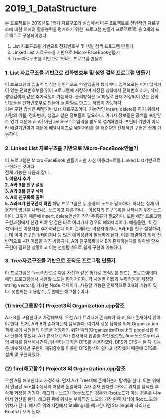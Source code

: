# 2019_1_DataStructure
본 프로젝트는 2019년도 1학기 자료구조와 실습에서 다룬 프로젝트로 전반적인 자료구조에 대한 이해와 활용능력을 평가하기 위한 ‘프로그램 만들기 프로젝트’로 총 3개의 프로젝트로 구성되어있다.  
1.	List 자료구조를 기반으로 전화번호부 및 생일 검색 프로그램 만들기  
2.	Linked List 자료구조를 기반으로 Micro-FaceBook만들기  
3.	Tree자료구조를 기반으로 조직도 프로그램 만들기  

### 1. List 자료구조를 기반으로 전화번호부 및 생일 검색 프로그램 만들기
이 프로그램의 입출력 방식은 전반적으로 파일입출력 형식이다. 입력으로는 이미 입력되어 있는 전화번호부를 읽어 프로그램에 저장하며 저장된 상태에서 전화번호 추가, 삭제, 생일검색과 같은 추가작업이 가능하다. 출력방식은 txt파일로 현재 저장되어 있는 전화번호들을 전화번호부로 만들어 txt파일로 만드는 작업이 가능하다.  
기본 구현 방식은 배열기반 List 자료구조이다. 기본적인 insert, delete를 하기 위해서 사람의 이름, 전화번호, 생일과 같은 정보들이 필요하다. 여기서 정보들은 공백을 포함할 수 있기 때문에 cin이 아닌 getline으로 입력을 받도록 설계하였다. 포인터 기반이 아니라 배열기반이기 때문에 배열사이즈로 예외처리를 잘 해준다면 전체적인 구현은 쉽게 가능하다.  

### 2. Linked List 자료구조를 기반으로 Micro-FaceBook만들기
이 프로그램은 Micro-FaceBook 만들기지만 사실 이중리스트를 Linked List기반으로 구현하는 것이다.  
전체 기능은 다음과 같다.  
<b>1.	이용자 추가  
2.	A와 B를 친구 설정  
3.	A와 B를 친구 삭제  
4.	A의 친구목록 출력  
5.	A와 B가 친구인지 확인    </b>
해당 프로그램은 두 종류의 노드가 필요하다. 하나는 실제 이용자의 명단을 나타내는 노드이고 다른 하나는 이용자의 친구목록을 나타내기 위한 노드이다. 그렇기 때문에 insert, delete연산이 각각 두종류가 필요하다. 또한 해당 프로그램 구현과정에서 신경 써야 할 점은 바로 여러가지 경우의 예외처리이다. 예를들면, ‘이정석’이라는 이용자를 추가하려는데  이미 존재하는 이용자이거나, A와 B를 친구 설정하려는데 이미 친구인 상태이거나 등 많은 예외상황이 발생하게 된다. 이를 해결하기 위해 전반적으로 ~한 이름을 가진 사용자나, A의 친구목록에서 B가 존재하는지를 알아낼 함수구현이 필요한 상황이고 이는 선형탐색으로 쉽게 구현이 가능하다.

### 3. Tree자료구조를 기반으로 조직도 프로그램 만들기
아 프로그램은 Tree기반으로 다음 사진과 같은 형태로 조직도를 만드는 프로그램이다. 해당 프로그램에서 사용할 노드는 한가지이다. 각 사원별 이름과 부하직원을 저장할 string vector을 가지는 Node 객체이다. 사용할 기능은 전체적으로 2개의 기능이 있다. 첫번째는 고용함수, 두번째는 해고함수이다.  

### (1)	hire(고용함수) Project3의 Organization.cpp참조
A가 B를 고용한다고 가정해보자. 우선 A가 트리내에 존재해야 하고, B가 존재하지 않아야 한다. 먼저, A와 B가 존재하는지 탐색한다. 여기서 쉬운 탐색을 위해 Organization객체 내에 사원들의 이름을 저장하기 위한 벡터(OrganizationTree.h의 people)를 하나 만들어 두었다.
A가 존재하고 B가 존재하지 않음을 확인 했으면, Root노드로부터 A의 위치를 탐색해나간다.
탐색하는과정은 DFS를 사용하였다. BFS와 DFS는 둘 다 성능은 비슷하지만 구현이 재귀함수를 이용한 DFS탐색이 쉽다고 생각했기 때문에 DFS로 설계 및 구현하였다.

### (2)	fire(해고함수) Project3 의 Organization.cpp참조
우선 A를 해고한다고 가정하자. 먼저 A가 Tree내에 존재하는지 탐색을 한다. 이는 위에서 언급된 hire함수에서의 과정과 동일하다. A가 존재 한다면 DFS로 위치를 탐색한 후 삭제 과정을 거친다.
해고되는 노드가 Root노드인 경우와 Root노드가 아닌 경우를 나누어서 연산을 한다. 해고된 뒤에 위치는 부하직원 노드의 가장 왼쪽 자식이 Root노드의 위치가 된다.
예시로 위의 사진에서 Stallings를 해고한다면 Stallings의 자리대신 Knuth가 오게 된다.
